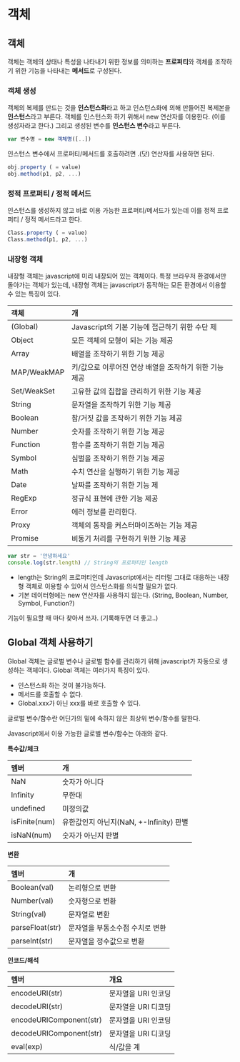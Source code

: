 # 객체

## 객체

객체는 객체의 상태나 특성을 나타내기 위한 정보를 의미하는 **프로퍼티**와 객체를 조작하기 위한 기능을 나타내는 **메서드**로 구성된다.

### 객체 생성

객체의 복제를 만드는 것을 **인스턴스화**라고 하고 인스턴스화에 의해 만들어진 복제본을 **인스턴스**라고 부른다. 객체를 인스턴스화 하기 위해서 new 연산자를 이용한다. \(이를 생성자라고 한다.\) 그리고 생성된 변수를 **인스턴스 변수**라고 부른다.

```javascript
var 변수명 = new 객체명([..])
```

인스턴스 변수에서 프로퍼티/메서드를 호출하려면 .\(닷\) 연산자를 사용하면 된다.

```javascript
obj.property ( = value)
obj.method(p1, p2, ...)
```

### 정적 프로퍼티 / 정적 메서드

인스턴스를 생성하지 않고 바로 이용 가능한 프로퍼티/메서드가 있는데 이를 정적 프로퍼티 / 정적 메서드라고 한다.

```javascript
Class.property ( = value)
Class.method(p1, p2, ...)
```

### 내장형 객체

내장형 객체는 javascript에 미리 내장되어 있는 객체이다. 특정 브라우저 환경에서만 돌아가는 객체가 있는데, 내장형 객체는 javascript가 동작하는 모든 환경에서 이용할 수 있는 특징이 있다.

| 객체 | 개 |
| :--- | :--- |
| \(Global\) | Javascript의 기본 기능에 접근하기 위한 수단 제 |
| Object | 모든 객체의 모형이 되는 기능 제공 |
| Array | 배열을 조작하기 위한 기능 제공 |
| MAP/WeakMAP | 키/값으로 이루어진 연상 배열을 조작하기 위한 기능 제공 |
| Set/WeakSet | 고유한 값의 집합을 관리하기 위한 기능 제공 |
| String | 문자열을 조작하기 위한 기능 제공 |
| Boolean | 참/거짓 값을 조작하기 위한 기능 제공 |
| Number | 숫자를 조작하기 위한 기능 제공 |
| Function | 함수를 조작하기 위한 기능 제공 |
| Symbol | 심벌을 조작하기 위한 기능 제공 |
| Math | 수치 연산을 실행하기 위한 기능 제공 |
| Date | 날짜를 조작하기 위한 기능 제 |
| RegExp | 정규식 표현에 관한 기능 제공 |
| Error | 에러 정보를 관리한다. |
| Proxy | 객체의 동작을 커스터마이즈하는 기능 제공 |
| Promise | 비동기 처리를 구현하기 위한 기능 제공 |

```javascript
var str = '안녕하세요'
console.log(str.length) // String의 프로퍼티인 length
```

* length는 String의 프로퍼티인데 Javascript에서는 리터럴 그대로 대응하는 내장형 객체로 이용할 수 있어서 인스턴스화를 의식할 필요가 없다.
* 기본 데이터형에는 new 연산자를 사용하지 않는다. \(String, Boolean, Number, Symbol, Function?\)

기능이 필요할 때 마다 찾아서 쓰자. \(기록해두면 더 좋고..\)

## Global 객체 사용하기

Global 객체는 글로벌 변수나 글로벌 함수를 관리하기 위해 javascript가 자동으로 생성하는 객체이다. Global 객체는 여러가지 특징이 있다.

* 인스턴스화 하는 것이 불가능하다.
* 메서드를 호출할 수 없다.
* Global.xxx가 아닌 xxx를 바로 호출할 수 있다.

글로벌 변수/함수란 어딘가의 밑에 속하지 않은 최상위 변수/함수를 말한다.

Javascript에서 이용 가능한 글로벌 변수/함수는 아래와 같다.

**특수값/체크**

| 멤버 | 개 |
| :--- | :--- |
| NaN | 숫자가 아니다 |
| Infinity | 무한대 |
| undefined | 미정의값 |
| isFinite\(num\) | 유한값인지 아닌지\(NaN, +-Infinity\) 판별  |
| isNaN\(num\) | 숫자가 아닌지 판별 |

**변환**

| 멤버 | 개 |
| :--- | :--- |
| Boolean\(val\) | 논리형으로 변환 |
| Number\(val\) | 숫자형으로 변환 |
| String\(val\) | 문자열로 변환 |
| parseFloat\(str\) | 문자열을 부동소수점 수치로 변환 |
| parseInt\(str\) | 문자열을 정수값으로 변환 |

**인코드/해석**

| 멤버 | 개요 |
| :--- | :--- |
| encodeURI\(str\) | 문자열을 URI 인코딩 |
| decodeURI\(str\) | 문자열을 URI 디코딩 |
| encodeURIComponent\(str\) | 문자열을 URI 인코딩 |
| decodeURIComponent\(str\) | 문자열을 URI 디코딩 |
| eval\(exp\) | 식/값을 계 |

